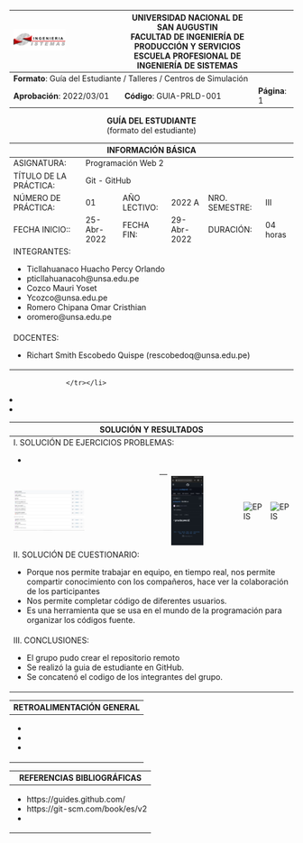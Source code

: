 ﻿<div align="center">
<table>
    <theader>
        <tr>
            <td><img src="https://github.com/rescobedoq/pw2/blob/main/epis.png?raw=true" alt="EPIS" style="width:50%; height:auto"/></td>
            <th>
                <span style="font-weight:bold;">UNIVERSIDAD NACIONAL DE SAN AUGUSTIN</span><br />
                <span style="font-weight:bold;">FACULTAD DE INGENIERÍA DE PRODUCCIÓN Y SERVICIOS</span><br />
                <span style="font-weight:bold;">ESCUELA PROFESIONAL DE INGENIERÍA DE SISTEMAS</span>
            </th>
                  </tr>
    </theader>
    <tbody>
        <tr><td colspan="3"><span style="font-weight:bold;">Formato</span>: Guía del Estudiante / Talleres / Centros de Simulación</td></tr>
        <tr><td><span style="font-weight:bold;">Aprobación</span>:  2022/03/01</td><td><span style="font-weight:bold;">Código</span>: GUIA-PRLD-001</td><td><span style="font-weight:bold;">Página</span>: 1</td></tr>
    </tbody>
</table>
</div>

<div align="center">
<span style="font-weight:bold;">GUÍA DEL ESTUDIANTE</span><br />
<span>(formato del estudiante)</span>
</div>


<table>
<theader>
<tr><th colspan="6">INFORMACIÓN BÁSICA</th></tr>
</theader>
<tbody>
<tr><td>ASIGNATURA:</td><td colspan="5">Programación Web 2</td></tr>
<tr><td>TÍTULO DE LA PRÁCTICA:</td><td colspan="5">Git - GitHub</td></tr>
<tr>
<td>NÚMERO DE PRÁCTICA:</td><td>01</td><td>AÑO LECTIVO:</td><td>2022 A</td><td>NRO. SEMESTRE:</td><td>III</td>
</tr>
<tr>
<td>FECHA INICIO::</td><td>25-Abr-2022</td><td>FECHA FIN:</td><td>29-Abr-2022</td><td>DURACIÓN:</td><td>04 horas</td>
</tr>
<tr><td colspan="6">INTEGRANTES:
<ul>
<li> Ticllahuanaco Huacho Percy Orlando </li>
    <li> pticllahuanacoh@unsa.edu.pe </li>
<li>Cozco Mauri Yoset</li>
    <li>Ycozco@unsa.edu.pe</li>
<li>Romero Chipana Omar Cristhian</li>
    <li>oromero@unsa.edu.pe</li>
</ul>
</td>
</<tr>
<tr><td colspan="6">DOCENTES:
<ul>
<li>Richart Smith Escobedo Quispe (rescobedoq@unsa.edu.pe)</li>
</ul>
</td>
</<tr>
</tdbody>
</table>




<table>
<theader>
<tr><th colspan="6">SOLUCIÓN Y RESULTADOS</th></tr>
</theader>
<tbody>
</tr>
<tr><td colspan="6">I. SOLUCIÓN DE EJERCICIOS PROBLEMAS:
<ul>
<li><tr>
            <td><img src="https://github.com/ycozco/web2Lab/blob/main/commits%20lab1.JPG" alt="EPIS" style="width:50%; height:auto"/></td>
            <th>
            <td><img src="https://github.com/ycozco/web2Lab/blob/main/commits%20Yoset.jpeg" alt="EPIS" style="width:50%; height:auto"/></td>
            <td><img src="https://github.com/AEDO73/personalPWEB2" alt="EPIS" style="width:50%; height:auto"/></td>
            <td><img src="https://github.com/ycozco/pruebapweb2" alt="EPIS" style="width:50%; height:auto"/></td>
    </th>
    
    
                  </tr></li>
<li><a </a></li>
<li><a </a></li>
</ul>
</td>
</<tr>

</tr>
<tr><td colspan="6">II. SOLUCIÓN DE CUESTIONARIO:
<ul>
<li>Porque nos permite trabajar en equipo, en tiempo real, nos permite compartir conocimiento con los compañeros, hace ver la colaboración de los participantes</li>
<li>Nos permite completar código de diferentes usuarios.</li>
<li>Es una herramienta que se usa en el mundo de la programación para organizar los códigos fuente.</li>
</ul>
</td>
</<tr>
 
</tr>
<tr><td colspan="6">III. CONCLUSIONES:
<ul>
<li>El grupo pudo crear el repositorio remoto</li>
<li>Se realizó la guia de estudiante en GitHub.</li>
<li>Se concatenó el codigo de los integrantes del grupo.</li>
</ul>
</td>
</<tr>

</tdbody>
</table>


<table>
<theader>
<tr><th colspan="6">RETROALIMENTACIÓN GENERAL</th></tr>
</theader>
<tbody>
</tr>
<tr><td colspan="6">
<ul>
<li><a </a></li>
<li><a </a></li>
<li><a </a></li>
</ul>
</td>
</<tr>
</tdbody>
</table>


<table>
<theader>
<tr><th colspan="6">REFERENCIAS BIBLIOGRÁFICAS</th></tr>
</theader>
<tbody>
</tr>
<tr><td colspan="6">
<ul>
<li>https://guides.github.com/</li>
<li>https://git-scm.com/book/es/v2</li>
<li><a </a></li>
</ul>
</td>
</<tr>
</tdbody>
</table>

